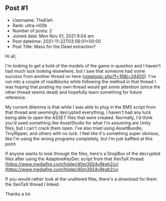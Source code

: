 ## Post #1
- Username: TheEleh
- Rank: ultra-n00b
- Number of posts: 2
- Joined date: Mon Nov 01, 2021 9:04 am
- Post datetime: 2021-11-22T03:56:01+00:00
- Post Title: Mass for the Dead extraction?

Hi all,

I'm looking to get a hold of the models of the game in question and I haven't had much luck looking elsewhere, but I saw that someone had some success from another thread on here ([viewtopic.php?f=16&t=24400](https://forum.xentax.com/viewtopic.php?f=16&t=24400)). I've run into a couple of roadblocks while following the method in that thread I was hoping that posting my own thread would get some attention (since the other thread seems dead) and hopefully learn something for future reference.

My current dilemma is that while I was able to plug in the BMS script from that thread and seemingly decrypted everything, I haven't had any luck being able to open the ASSET files that were created. Normally, I'd think you'd used something like AssetStudio for what I'm assuming are Unity files, but I can't crack them open. I've also tried using AssetBundle, TinyRipper, and others with no luck. I feel like it's something super obvious, like I'm using the wrong programs completely, but I'm just baffled at this point.


If anyone wants to look through the files, here's a DropBox of the decrypted files after using the AdaptiveKeyDec script from that XenTaX thread: [https://www.mediafire.com/folder/40m3924y9kgh2/u](https://www.mediafire.com/folder/40m3924y9kgh2/u)

If you would rather look at the unaltered files, there's a download for them the XenTaX thread I linked.


Thanks a lot.
